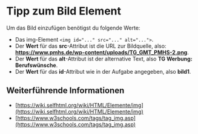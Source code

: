 # Tipp zum Bild Element
Um das Bild einzufügen benötigst du folgende Werte:

- Das img-Element `<img id="..." src="..." alt="...">`.
- Der **Wert** für das **src**-Attribut ist die URL zur Bildquelle, also: **https://www.pmhs.de/wp-content/uploads/TG_GMT_PMHS-2.png**.
- Der **Wert** für das **alt**-Attribut ist der alternative Text, also **TG Werbung: Berufswünsche**.
- Der **Wert** für das **id**-Attribut wie in der Aufgabe angegeben, also **bild1**.

## Weiterführende Informationen
- [https://wiki.selfhtml.org/wiki/HTML/Elemente/img](https://wiki.selfhtml.org/wiki/HTML/Elemente/img)
- [https://www.w3schools.com/tags/tag_img.asp](https://www.w3schools.com/tags/tag_img.asp)
